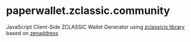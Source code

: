 # paperwallet.zclassic.community
JavaScript Client-Side ZCLASSIC Wallet Generator using [zclassicjs library](https://github.com/BTCP-community/zclassicjs) based on [zenaddress](https://github.com/ZencashOfficial/zenaddress)
